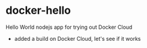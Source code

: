 # docker-hello
Hello World nodejs app for trying out Docker Cloud

- added a build on Docker Cloud, let's see if it works
